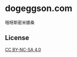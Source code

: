 # dogeggson.com

哦呀斯密米娜桑

## License

[CC BY-NC-SA 4.0](https://creativecommons.org/licenses/by-nc-sa/4.0/)
